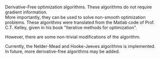 

Derivative-Free optimization algorithms. These algorithms do not require gradient information.  
More importantly, they can be used to solve non-smooth optimization problems. 
These algorithms were translated from the Matlab code of Prof. C.T. Kelley, given in his book "Iterative methods for optimization".

However, there are some non-trivial modifications of the algorithm.

Currently, the Nelder-Mead and Hooke-Jeeves algorithms is implemented.  In future, more derivative-free algorithms may be added.
